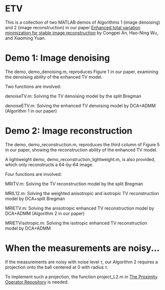 # ETV
This is a collection of two MATLAB demos of Algorithms 1 (image denoising) and 2 (image reconstruction) in our paper [Enhanced total variation minimization for stable image reconstruction](https://iopscience.iop.org/article/10.1088/1361-6420/acd4e1) by Congpei An, Hao-Ning Wu, and Xiaoming Yuan.

# Demo 1: Image denoising
The demo, demo_denoising.m, reproduces Figure 1 in our paper, examining the denoising ability of the enhanced TV model. 

Two functions are involved: 

denoiseTV.m: Solving the TV denoising model by the split Bregman

denoiseETV.m: Solving the enhanced TV denoising model by DCA+ADMM (Algorithm 1 in our paper)

# Demo 2: Image reconstruction
The demo, demo_reconstruction.m, reproduces the third column of Figure 5 in our paper, showing the reconstruction ability of the enhanced TV model. 

A lightweight demo, demo_reconstruction_lightweight.m, is also provided, which only reconstructs a 64-by-64 image.

Four functions are involved:

MRITV.m: Solving the TV reconstruction model by the split Bregman

MRIL12.m: Solving the weighted anisotropic and isotropic TV reconstruction model by DCA+split Bregman

MRIETV.m: Solving the anisotropic enhanced TV reconstruction model by DCA+ADMM (Algorithm 2 in our paper)

MRIETVisotropic.m: Solving the isotropic enhanced TV reconstruction model by DCA+ADMM

# When the measurements are noisy...
If the measurements are noisy with noise level $\tau$, our Algorithm 2 requires a projection onto the ball centered at 0 with radius $\tau$. 

To implement such a projection, the function project_L2.m in [The Proximity Operator Repository](http://proximity-operator.net/) is needed.
